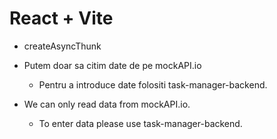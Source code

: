 # React + Vite

- createAsyncThunk

- Putem doar sa citim date de pe mockAPI.io
  - Pentru a introduce date folositi task-manager-backend.

- We can only read data from mockAPI.io.
  - To enter data please use task-manager-backend.
